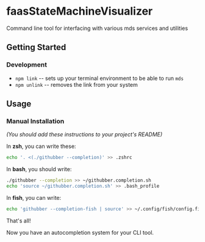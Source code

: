 # faasStateMachineVisualizer
Command line tool for interfacing with various mds services and utilities

## Getting Started

### Development

* `npm link` -- sets up your terminal environment to be able to run `mds`
* `npm unlink` -- removes the link from your system

## Usage

### Manual Installation

*(You should add these instructions to your project's README)*

In **zsh**, you can write these:

```bash
echo '. <(./githubber --completion)' >> .zshrc
```

In **bash**, you should write:

```bash
./githubber --completion >> ~/githubber.completion.sh
echo 'source ~/githubber.completion.sh' >> .bash_profile
```

In **fish**, you can write:

```bash
echo 'githubber --completion-fish | source' >> ~/.config/fish/config.fish
```

That's all!

Now you have an autocompletion system for your CLI tool.